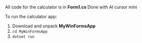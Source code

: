 All code for the calculator is in **Form1.cs**
Done with AI cursor mini

To run the calculator app:

1. Download and unpack **MyWinFormsApp**
2. `cd MyWinFormsApp`
3. `dotnet run`
